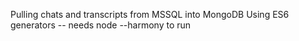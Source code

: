 Pulling chats and transcripts from MSSQL into MongoDB
Using ES6 generators -- needs node --harmony to run
